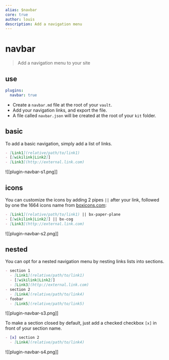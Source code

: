 ```yaml
---
alias: $navbar
core: true
author: louis
description: Add a navigation menu
---
```

# navbar

> Add a navigation menu to your site

## use

```yaml
plugins:
  navbar: true
```

- Create a `navbar.md` file at the root of your `vault`.
- Add your navigation links, and export the file.
- A file called `navbar.json` will be created at the root of your `kit` folder.

## basic

To add a basic navigation, simply add a list of links.

```markdown
- [Link1](relative/path/to/link1)
- [[wikilink|Link2]]
- [Link3](http://external.link.com)
```

![[plugin-navbar-s1.png]]

## icons

You can customize the icons by adding 2 pipes `||` after your link, followed by one the 1664 icons name from [boxicons.com](https://boxicons.com/):

```markdown
- [Link1](relative/path/to/link1) || bx-paper-plane
- [[wikilink|Link2]] || bx-cog
- [Link3](http://external.link.com)
```

![[plugin-navbar-s2.png]]

## nested

You can opt for a nested navigation menu by nesting links lists into sections.

```markdown
- section 1
  - [Link1](relative/path/to/link1)
  - [[wikilink|Link2]]
  - [Link3](http://external.link.com)
- section 2
  - [Link4](relative/path/to/link4)
- foobar
  - [Link5](relative/path/to/link5)
```

![[plugin-navbar-s3.png]]

To make a section closed by default, just add a checked checkbox `[x]` in front of your section name.

```markdown
- [x] section 2
  - [Link4](relative/path/to/link4)
```

![[plugin-navbar-s4.png]]